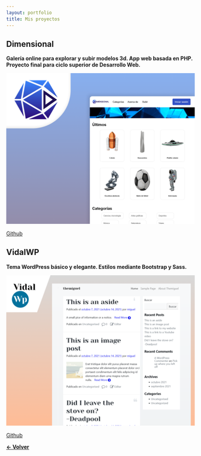 ```yaml
---
layout: portfolio
title: Mis proyectos
---
```


## Dimensional

**Galería online para explorar y subir modelos 3d. App web basada en PHP. Proyecto final para ciclo superior de Desarrollo Web.**

[![Dimensional](assets/images/projects/dimensional-poster.png)](https://github.com/migvidal/dimensional)

[Github](https://github.com/migvidal/dimensional)


## VidalWP

**Tema WordPress básico y elegante. Estilos mediante Bootstrap y Sass.**

[![VidalWP](assets/images/projects/vidalwp-poster.png)](https://github.com/migvidal/vidalwp)

[Github](https://github.com/migvidal/vidalwp)

**[&#8592; Volver](./)**
